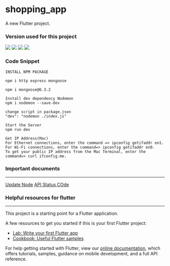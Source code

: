 # shopping_app

A new Flutter project.


### Version used for this project
<img src="https://img.shields.io/static/v1?label=Flutter&message=2.10.4&color=#0553B1?style=flat-square&logo=appveyor">  
<img src="https://img.shields.io/static/v1?label=Dart&message=2.16.2&color=#0553B1"> 
<img src="https://img.shields.io/static/v1?label=Channel&message=Stable&color=#0553B1"> 
<img src="https://img.shields.io/static/v1?label=Node&message=v16.15.1&color=#0553B1"> 


### Code Snippet
```node
INSTALL NPM PACKAGE 

npm i http express mongoose

npm i mongoose@6.3.2

Install dev dependency Nodemon
npm i nodemon --save-dev

change script in package.json
"dev": "nodemon ./index.js"

Start the Server
npm run dev

Get IP Address(Mac)
For Ethernet connections, enter the command => ipconfig getifaddr en1. For Wi-Fi connections, enter the command=> ipconfig getifaddr en0.
To get your public IP address from the Mac Terminal, enter the command=> curl ifconfig.me.

```
### Important documents
----
[Update Node](https://www.freecodecamp.org/news/how-to-update-node-and-npm-to-the-latest-version/)
[API Status COde](https://developer.mozilla.org/en-US/docs/Web/HTTP/Status)
### Helpful resources for flutter
---

This project is a starting point for a Flutter application.

A few resources to get you started if this is your first Flutter project:

- [Lab: Write your first Flutter app](https://flutter.dev/docs/get-started/codelab)
- [Cookbook: Useful Flutter samples](https://flutter.dev/docs/cookbook)

For help getting started with Flutter, view our
[online documentation](https://flutter.dev/docs), which offers tutorials,
samples, guidance on mobile development, and a full API reference.
